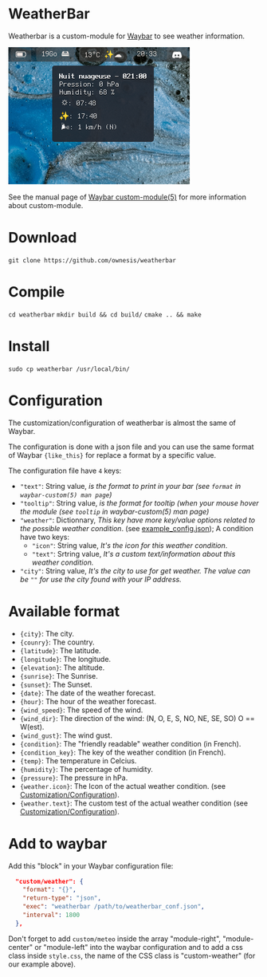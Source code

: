 # WeatherBar
Weatherbar is a custom-module for [Waybar](https://github.com/Alexays/Waybar) to see weather information.

![preview](img/preview.png)

See the manual page of [Waybar custom-module(5)](https://man.archlinux.org/man/community/waybar/waybar-custom.5.en) for more information about custom-module.

# Download
`git clone https://github.com/ownesis/weatherbar`

# Compile
`cd weatherbar`
`mkdir build && cd build/`
`cmake .. && make`

# Install
`sudo cp weatherbar /usr/local/bin/`

# Configuration
The customization/configuration of weatherbar is almost the same of Waybar.

The configuration is done with a json file and you can use the same format of Waybar `{like_this}` for replace a format by a specific value.

The configuration file have `4` keys:

 - `"text"`: String value, *is the format to print in your bar (see `format` in `waybar-custom(5) man page`)* 
 - `"tooltip"`: String value, *is the format for tooltip (when your mouse hover the module (see `tooltip` in waybar-custom(5) man page)*
 - `"weather"`: Dictionnary, *This key have more key/value options related to the possible weather condition*. (see [example\_config.json](example_config.json)); A condition have two keys:
    - `"icon"`: String value, *It's the icon for this weather condition*.
    - `"text"`: Srtring value, *It's a custom text/information about this weather condition.*
 - `"city"`: String value, *It's the city to use for get weather. The value can be `""` for use the city found with your IP address.*

# Available format
 - `{city}`: The city.
 - `{counry}`: The country.
 - `{latitude}`: The latitude.
 - `{longitude}`: The longitude.
 - `{elevation}`: The altitude.
 - `{sunrise}`: The Sunrise.
 - `{sunset}`: The Sunset.
 - `{date}`: The date of the weather forecast.
 - `{hour}`: The hour of the weather forecast.
 - `{wind_speed}`: The speed of the wind.
 - `{wind_dir}`: The direction of the wind: (N, O, E, S, NO, NE, SE, SO) O == W(est).
 - `{wind_gust}`: The wind gust.
 - `{condition}`: The "friendly readable" weather condition (in French).
 - `{condition_key}`: The key of the weather condition (in French).
 - `{temp}`: The temperature in Celcius.
 - `{humidity}`: The percentage of humidity.
 - `{pressure}`: The pressure in hPa.
 - `{weather.icon}`: The Icon of the actual weather condition. (see [Customization/Configuration](README.md#Configuration)).
 - `{weather.text}`: The custom test of the actual weather condition (see [Customization/Configuration](README.md#Configuration)).

# Add to waybar
Add this "block" in your Waybar configuration file:

```json
  "custom/weather": {
    "format": "{}",
    "return-type": "json",
    "exec": "weatherbar /path/to/weatherbar_conf.json",
    "interval": 1800
  },
```

Don't forget to add `custom/meteo` inside the array "module-right", "module-center" or "module-left" into the waybar configuration and to add a css class inside `style.css`, the name of the CSS class is "custom-weather" (for our example above). 
